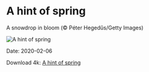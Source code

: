 # A hint of spring

A snowdrop in bloom (© Péter Hegedűs/Getty Images)

![A hint of spring](https://bing.com/th?id=OHR.SneezeSpring_EN-US3645892670_UHD.jpg&rf=LaDigue_UHD.jpg&pid=hp&w=1024&h=576)

Date: 2020-02-06

Download 4k: [A hint of spring](https://bing.com/th?id=OHR.SneezeSpring_EN-US3645892670_UHD.jpg&rf=LaDigue_UHD.jpg&pid=hp&w=3840&h=2160)

